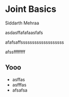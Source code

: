 # Joint Basics

Siddarth Mehraa

asdasffafafaasfafs

afafsaffsssssssssssssssssss

afssffffffff





## Yooo



* asffas
* asfffas
* afsafsa
